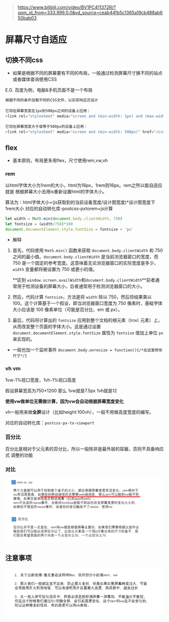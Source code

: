 > https://www.bilibili.com/video/BV1PC411372R/?spm_id_from=333.999.0.0&vd_source=ceab44fb5c1365a19cb488ab650bab03

# 屏幕尺寸自适应

## 切换不同css

- 如果是根据不同的屏幕要有不同的布局，一般通过检测屏幕尺寸换不同的站点或者媒体查询使用CSS

E.G. 百度为例，电脑&手机页面不是一个布局

```javascript
根据不同的条件加载不同的CSS文件，以实现响应式设计

它将在屏幕宽度在1px到500px之间的设备上应用：
<link rel="stylesheet" media="screen and (min-width: 1px) and (max-width: 500px)" href="/css/d1.css">

它将在屏幕宽度大于或等于500px的设备上应用：
<link rel="stylesheet" media="screen and (min-width: 500px)" href="/css/d2.css">
```

## flex

- 基本原则，布局更多用flex，尺寸使用rem,vw,vh

### rem

以html字体大小为1rem的大小，html为16px，1rem则16px。rem之所以能自适应就是
根据屏幕大小去用is重新设置html的字体大小。

算法为：html字体大小=(js获取到的当前设备宽度/设计图宽度)*设计图宽度下1rem大小
对应的自动转化库-postcss-pxtorem+js计算

```javascript
let width = Math.min(document.body.clientWidth, 750)
let fontsize = (width/750)*100
document.documentElement.style.fontSize = fontsize + 'px'
```



- 解释

1. 首先，代码使用 `Math.min()` 函数来获取 `document.body.clientWidth` 和 750 之间的最小值。`document.body.clientWidth` 是当前浏览器窗口的宽度，而 750 是一个固定的参考宽度。这意味着无论浏览器窗口的实际宽度是多少，`width` 变量都将被设置为 750 或更小的值。

   **区别 `window.screen.availWidth`和`document.body.clientWidth`**前者通常用于检测设备的屏幕大小，后者通常用于检测浏览器窗口的大小。

2. 然后，代码计算 `fontsize`，方法是将 `width` 除以 750，然后将结果乘以 100。这个计算基于一个假设，即当浏览器窗口宽度为 750 像素时，基础字体大小应该是 100 像素单位（可能是百分比、em 或 px）。

3. 最后，代码将计算出的 `fontsize` 应用到整个文档的根元素（`html` 元素）上，从而改变整个页面的字体大小。这是通过设置 `document.documentElement.style.fontSize` 属性为 `fontsize` 值加上单位 `px` 来实现的。



- 一般也加一个监听事件 `document.body.onresize = function(){/*在这里修改尺寸*/}`

### vh vm

1vw-1%视口宽度，1vh-1%视口高度

假设屏幕宽高为750*1200 那么 1vw就是7.5px 1vh就是12

**使用vw做单位无需做计算，因为vw会自动根据屏幕宽度变化**



vh一般用来做**全屏**设计（比如height:100vh），一般不用做高度宽度的编写。



对应的自动转化库：`postcss-px-to-viewport`

### 百分比

百分比是相对于父元素的百分比，所以一般除非是最外层的容器，否则不具备响应式
调整的功能

### 对比

![image-20241114205631169](img/image-20241114205631169.png)

## 注意事项

![image-20241114210751377](img/image-20241114210751377.png)